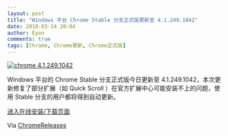 ```yaml
---
layout: post
title: "Windows 平台 Chrome Stable 分支正式版更新至 4.1.249.1042"
date: 2010-03-24 20:04
author: Eyon
comments: true
tags: [Chrome, Chrome更新, Chrome正式版]
---
```

<a href="http://img.chromi.org/2010/03/chrome-4.1.249.1042.png">![](http://img.chromi.org/2010/03/chrome-4.1.249.1042.png "chrome 4.1.249.1042")</a>

Windows 平台的 Chrome Stable 分支正式版今日更新至 4.1.249.1042，本次更新修复了部分扩展（如 Quick Scroll ）在官方扩展中心可能安装不上的问题，使用 Stable 分支的用户都将得到自动更新。

[进入在线安装/下载页面](http://www.chromi.org/chromedownload)

Via [ChromeReleases](http://googlechromereleases.blogspot.com/2010/03/stable-update-fix-extension-install.html)
